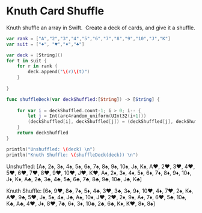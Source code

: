 # Knuth Card Shuffle
Knuth shuffle an array in Swift.  Create a deck of cards, and give it a shuffle.

```swift
var rank = ["A","2","3","4","5","6","7","8","9","10","J","K"]
var suit = ["♠", "♥","♦","♣"]

var deck = [String]()
for t in suit {
    for r in rank {
        deck.append("\(r)\(t)")
    }
    
}

func shuffleDeck(var deckShuffled:[String]) -> [String] {
    
    for var i = deckShuffled.count-1; i > 0; i-- {
        let j = Int(arc4random_uniform(UInt32(i+1)))
        (deckShuffled[i], deckShuffled[j]) = (deckShuffled[j], deckShuffled[i])
    }
    return deckShuffled
}

println("Unshuffled: \(deck) \n")
println("Knuth Shuffle: \(shuffleDeck(deck)) \n")
```
Unshuffled: [A♠, 2♠, 3♠, 4♠, 5♠, 6♠, 7♠, 8♠, 9♠, 10♠, J♠, K♠, A♥, 2♥, 3♥, 4♥, 5♥, 6♥, 7♥, 8♥, 9♥, 10♥, J♥, K♥, A♦, 2♦, 3♦, 4♦, 5♦, 6♦, 7♦, 8♦, 9♦, 10♦, J♦, K♦, A♣, 2♣, 3♣, 4♣, 5♣, 6♣, 7♣, 8♣, 9♣, 10♣, J♣, K♣] 

Knuth Shuffle: [6♠, 9♥, 8♣, 7♠, 5♦, 4♣, 3♥, 3♣, 3♠, 9♦, 10♥, 4♦, 7♥, 2♠, K♠, A♥, 9♣, 5♥, J♠, 5♠, 4♠, J♣, A♠, 10♦, J♥, 2♥, 2♦, 9♠, A♦, 7♦, 6♥, 5♣, 10♠, K♣, A♣, 4♥, J♦, 8♥, 7♣, 6♦, 3♦, 10♣, 2♣, 6♣, K♦, K♥, 8♦, 8♠] 

